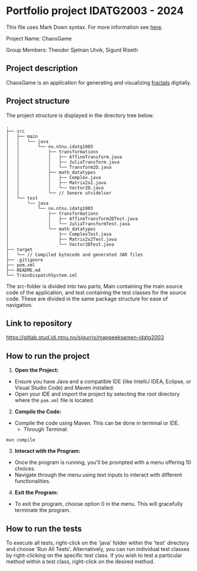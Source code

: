 # Portfolio project IDATG2003 - 2024
This file uses Mark Down syntax. For more information see [here](https://www.markdownguide.org/basic-syntax/).

Project Name: ChaosGame

Group Members: Theodor Sjetnan Utvik, Sigurd Riseth

## Project description

[//]: # (TODO: Write a short description of your project/product here.)
ChaosGame is an application for generating and visualizing [fractals](https://en.wikipedia.org/wiki/Fractal) digitally.

## Project structure

The project structure is displayed in the directory tree below.

```text
.
├── src
│   ├── main
│   │   └── java
│   │       └── no.ntnu.idatg1003
│   │           ├── transformations
│   │           │   ├── AffineTransform.java
│   │           │   ├── JuliaTransform.java
│   │           │   └── Transform2D.java
│   │           ├── math_datatypes
│   │           │   ├── Complex.java
│   │           │   ├── Matrix2x2.java
│   │           │   └── Vector2D.java
│   │           └── // Senere utvidelser
│   └── test
│       └── java
│           └── no.ntnu.idatg1003
│               ├── transformations
│               │   ├── AffineTransform2DTest.java
│               │   └── JuliaTransformTest.java
│               └── math_datatypes
│                   ├── ComplexTest.java
│                   ├── Matrix2x2Test.java
│                   └── Vector2DTest.java
├── target
│   └── // Compiled bytecode and generated JAR files
├── .gitignore
├── pom.xml
├── README.md
└── TrainDispatchSystem.iml
```

[//]: # (TODO: Describe the structure of your project here. How have you used packages in your structure. Where are all sourcefiles stored. Where are all JUnit-test classes stored. etc.)

The src-folder is divided into two parts; Main containing the main source code of the application, and test containing the test classes for the source code. These are divided in the same package structure for ease of navigation.

## Link to repository

[//]: # (TODO: Include a link to your repository here.)

https://gitlab.stud.idi.ntnu.no/sigurris/mappeeksamen-idatg2003

## How to run the project

[//]: # (TODO: Describe how to run your project here. What is the main class? What is the main method?
What is the input and output of the program? What is the expected behaviour of the program?)

1. **Open the Project:**
- Ensure you have Java and a compatible IDE (like IntelliJ IDEA, Eclipse, or Visual Studio Code) and Maven installed.
- Open your IDE and import the project by selecting the root directory where the `pom.xml` file is located.

2. **Compile the Code:**
- Compile the code using Maven. This can be done in terminal or IDE.
  - Through Terminal:
```text
mvn compile
```

3. **Interact with the Program:**
  - Once the program is running, you'll be prompted with a menu offering 10 choices.
  - Navigate through the menu using text inputs to interact with different functionalities.

4. **Exit the Program:**
  - To exit the program, choose option 0 in the menu. This will gracefully terminate the program.


## How to run the tests

To execute all tests, right-click on the 'java' folder within the 'test' directory and choose 'Run All Tests'.
Alternatively, you can run individual test classes by right-clicking on the specific test class.
If you wish to test a particular method within a test class, right-click on the desired method.

[//]: # (TODO: Describe how to run the tests here.)
